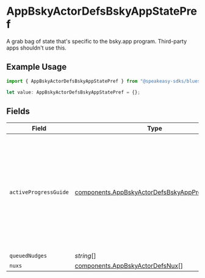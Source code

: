 # AppBskyActorDefsBskyAppStatePref

A grab bag of state that's specific to the bsky.app program. Third-party apps shouldn't use this.

## Example Usage

```typescript
import { AppBskyActorDefsBskyAppStatePref } from "@speakeasy-sdks/bluesky/models/components";

let value: AppBskyActorDefsBskyAppStatePref = {};
```

## Fields

| Field                                                                                                                      | Type                                                                                                                       | Required                                                                                                                   | Description                                                                                                                |
| -------------------------------------------------------------------------------------------------------------------------- | -------------------------------------------------------------------------------------------------------------------------- | -------------------------------------------------------------------------------------------------------------------------- | -------------------------------------------------------------------------------------------------------------------------- |
| `activeProgressGuide`                                                                                                      | [components.AppBskyActorDefsBskyAppProgressGuide](../../models/components/appbskyactordefsbskyappprogressguide.md)         | :heavy_minus_sign:                                                                                                         | If set, an active progress guide. Once completed, can be set to undefined. Should have unspecced fields tracking progress. |
| `queuedNudges`                                                                                                             | *string*[]                                                                                                                 | :heavy_minus_sign:                                                                                                         | N/A                                                                                                                        |
| `nuxs`                                                                                                                     | [components.AppBskyActorDefsNux](../../models/components/appbskyactordefsnux.md)[]                                         | :heavy_minus_sign:                                                                                                         | N/A                                                                                                                        |